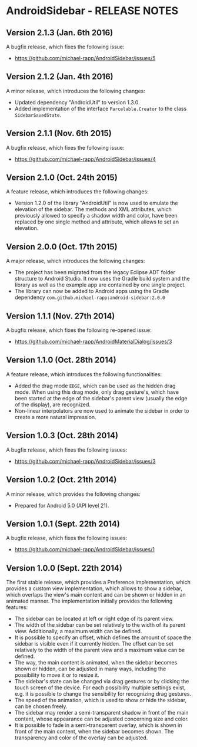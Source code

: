 # AndroidSidebar - RELEASE NOTES

## Version 2.1.3 (Jan. 6th 2016)

A bugfix release, which fixes the following issue:

- https://github.com/michael-rapp/AndroidSidebar/issues/5

## Version 2.1.2 (Jan. 4th 2016)

A minor release, which introduces the following changes:

- Updated dependency "AndroidUtil" to version 1.3.0.
- Added implementation of the interface `Parcelable.Creator` to the class `SidebarSavedState`.

## Version 2.1.1 (Nov. 6th 2015)

A bugfix release, which fixes the following issue:

- https://github.com/michael-rapp/AndroidSidebar/issues/4

## Version 2.1.0 (Oct. 24th 2015)

A feature release, which introduces the following changes:

- Version 1.2.0 of the library "AndroidUtil" is now used to emulate the elevation of the sidebar. The methods and XML attributes, which previously allowed to specify a shadow width and color, have been replaced by one single method and attribute, which allows to set an elevation.

## Version 2.0.0 (Oct. 17th 2015)

A major release, which introduces the following changes:

- The project has been migrated from the legacy Eclipse ADT folder structure to Android Studio. It now uses the Gradle build system and the library as well as the example app are contained by one single project.
- The library can now be added to Android apps using the Gradle dependency `com.github.michael-rapp:android-sidebar:2.0.0`

## Version 1.1.1 (Nov. 27th 2014)

A bugfix release, which fixes the following re-opened issue:

- https://github.com/michael-rapp/AndroidMaterialDialog/issues/3

## Version 1.1.0 (Oct. 28th 2014)

A feature release, which introduces the following functionalities:
 
- Added the drag mode `EDGE`, which can be used as the hidden drag mode. When using this drag mode, only drag gesture's, which have been started at the edge of the sidebar's parent view (usually the edge of the display), are recognized.
- Non-linear interpolators are now used to animate the sidebar in order to create a more natural impression.

## Version 1.0.3 (Oct. 28th 2014)

A bugfix release, which fixes the following issues:

- https://github.com/michael-rapp/AndroidSidebar/issues/3

## Version 1.0.2 (Oct. 21th 2014)

A minor release, which provides the following changes:

- Prepared for Android 5.0 (API level 21).

## Version 1.0.1 (Sept. 22th 2014)

A bugfix release, which fixes the following issues:

- https://github.com/michael-rapp/AndroidSidebar/issues/1

## Version 1.0.0 (Sept. 22th 2014)

The first stable release, which provides a Preference implementation, which provides a custom view implementation, which allows to show a sidebar, which overlaps the view's main content and can be shown or hidden in an animated manner. The implementation initially provides the following features:

- The sidebar can be located at left or right edge of its parent view.
- The width of the sidebar can be set relatively to the width of its parent view. Additionally, a maximum width can be defined.
- It is possible to specify an offset, which defines the amount of space the sidebar is visible even if it currently hidden. The offset can be set relatively to the width of the parent view and a maximum value can be defined.
- The way, the main content is animated, when the sidebar becomes shown or hidden, can be adjusted in many ways, including the possibility to move it or to resize it.
- The sidebar's state can be changed via drag gestures or by clicking the touch screen of the device. For each possibility multiple settings exist, e.g. it is possible to change the sensibility for recognizing drag gestures.
- The speed of the animation, which is used to show or hide the sidebar, can be chosen freely.
- The sidebar may render a semi-transparent shadow in front of the main content, whose appearance can be adjusted concerning size and color.
- It is possible to fade in a semi-transparent overlay, which is shown in front of the main content, when the sidebar becomes shown. The transparency and color of the overlay can be adjusted.